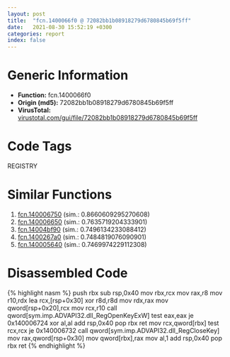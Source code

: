 ```yaml
---
layout: post
title:  "fcn.1400066f0 @ 72082bb1b08918279d6780845b69f5ff"
date:   2021-08-30 15:52:19 +0300
categories: report
index: false
---
```


# Generic Information
- **Function:** fcn.1400066f0
- **Origin (md5):** 72082bb1b08918279d6780845b69f5ff
- **VirusTotal:** [virustotal.com/gui/file/72082bb1b08918279d6780845b69f5ff][virustotal_ref]

# Code Tags
<span class="tag" id="REGISTRY">REGISTRY</span>


# Similar Functions

1. [fcn.140006750][similar_1_ref] (sim.: 0.8660609295270608)
2. [fcn.140006650][similar_2_ref] (sim.: 0.7635719204333901)
3. [fcn.14004bf90][similar_3_ref] (sim.: 0.7496134233088412)
4. [fcn.1400267a0][similar_4_ref] (sim.: 0.7484819076090901)
5. [fcn.140005640][similar_5_ref] (sim.: 0.7469974229112308)


# Disassembled Code

{% highlight nasm %}
push rbx
sub rsp,0x40
mov rbx,rcx
mov rax,r8
mov r10,rdx
lea rcx,[rsp+0x30]
xor r8d,r8d
mov rdx,rax
mov qword[rsp+0x20],rcx
mov rcx,r10
call qword[sym.imp.ADVAPI32.dll_RegOpenKeyExW]
test eax,eax
je 0x140006724
xor al,al
add rsp,0x40
pop rbx
ret 
mov rcx,qword[rbx]
test rcx,rcx
je 0x140006732
call qword[sym.imp.ADVAPI32.dll_RegCloseKey]
mov rax,qword[rsp+0x30]
mov qword[rbx],rax
mov al,1
add rsp,0x40
pop rbx
ret 
{% endhighlight %}


[similar_1_ref]: /report/fcn.140006750@72082bb1b08918279d6780845b69f5ff
[similar_2_ref]: /report/fcn.140006650@72082bb1b08918279d6780845b69f5ff
[similar_3_ref]: /report/fcn.14004bf90@3bee9e0608c478ffce0d10559aae732b
[similar_4_ref]: /report/fcn.1400267a0@a5e8b4820319974b4ce1027132e98e27
[similar_5_ref]: /report/fcn.140005640@c5b958b285b208bffd52d8455e15d93a
[virustotal_ref]: https://www.virustotal.com/gui/file/72082bb1b08918279d6780845b69f5ff